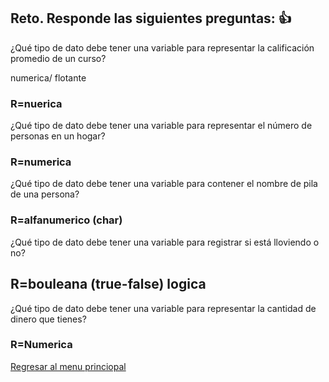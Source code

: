 ## Reto. Responde las siguientes preguntas: 👍
¿Qué tipo de dato debe tener una variable para representar la calificación promedio de un
curso?

numerica/ flotante 

### R=nuerica

¿Qué tipo de dato debe tener una variable para representar el número de personas en un
hogar?

### R=numerica

¿Qué tipo de dato debe tener una variable para contener el nombre de pila de una persona?

### R=alfanumerico (char)

¿Qué tipo de dato debe tener una variable para registrar si está lloviendo o no?

## R=bouleana (true-false)  logica

¿Qué tipo de dato debe tener una variable para representar la cantidad de dinero que
tienes?

### R=Numerica

[Regresar al menu princiopal](https://github.com/escuelaDeCodigoMargaritaMaza/escuela_de_codigo/tree/main/PENSAMIENTO_COMPUTACIONAL)
